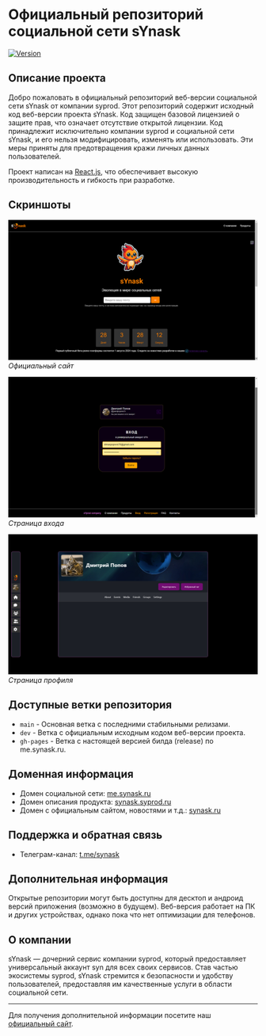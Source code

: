 # Официальный репозиторий социальной сети sYnask

[![Version](https://badge.fury.io/gh/telegramdesktop%2Ftdesktop.svg)](https://github.com/KOSFin/synask-web/releases)

## Описание проекта

Добро пожаловать в официальный репозиторий веб-версии социальной сети sYnask от компании syprod. Этот репозиторий содержит исходный код веб-версии проекта sYnask. Код защищен базовой лицензией о защите прав, что означает отсутствие открытой лицензии. Код принадлежит исключительно компании syprod и социальной сети sYnask, и его нельзя модифицировать, изменять или использовать. Эти меры приняты для предотвращения кражи личных данных пользователей.

Проект написан на [React.js](https://reactjs.org/), что обеспечивает высокую производительность и гибкость при разработке.

## Скриншоты

![Официальный сайт](./screenshots/official_site.png)
*Официальный сайт*

![Страница входа](./screenshots/login_page.png)
*Страница входа*

![Страница профиля](./screenshots/profile_page.png)
*Страница профиля*

## Доступные ветки репозитория

- `main` - Основная ветка с последними стабильными релизами.
- `dev` - Ветка с официальным исходным кодом веб-версии проекта.
- `gh-pages` - Ветка с настоящей версией билда (release) по me.synask.ru.

## Доменная информация

- Домен социальной сети: [me.synask.ru](https://me.synask.ru)
- Домен описания продукта: [synask.syprod.ru](https://synask.syprod.ru)
- Домен с официальным сайтом, новостями и т.д.: [synask.ru](https://synask.ru)

## Поддержка и обратная связь

- Телеграм-канал: [t.me/synask](https://t.me/synask)

## Дополнительная информация

Открытые репозитории могут быть доступны для десктоп и андроид версий приложения (возможно в будущем). Веб-версия работает на ПК и других устройствах, однако пока что нет оптимизации для телефонов.

## О компании

sYnask — дочерний сервис компании syprod, который предоставляет универсальный аккаунт syn для всех своих сервисов. Став частью экосистемы syprod, sYnask стремится к безопасности и удобству пользователей, предоставляя им качественные услуги в области социальной сети.

---

Для получения дополнительной информации посетите наш [официальный сайт](https://synask.ru).
